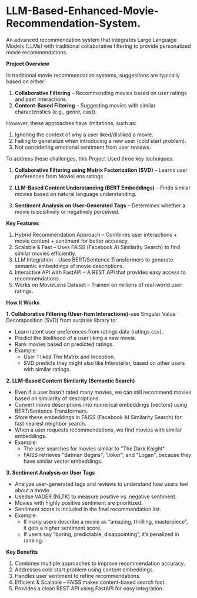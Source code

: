 # LLM-Based-Enhanced-Movie-Recommendation-System.
An advanced recommendation system that integrates Large Language Models (LLMs) with traditional collaborative filtering to provide personalized movie recommendations.

**Project Overview**

In traditional movie recommendation systems, suggestions are typically based on either:
1. **Collaborative Filtering** – Recommending movies based on user ratings and past interactions.
2. **Content-Based Filtering** – Suggesting movies with similar characteristics (e.g., genre, cast).

However, these approaches have limitations, such as:
1. Ignoring the context of why a user liked/disliked a movie.
2. Failing to generalize when introducing a new user (cold start problem).
3. Not considering emotional sentiment from user reviews.

To address these challenges, this Project Used three key techniques:

1. **Collaborative Filtering using Matrix Factorization (SVD)** – Learns user preferences from MovieLens ratings.

2. **LLM-Based Content Understanding (BERT Embeddings)** – Finds similar movies based on natural language understanding.

3. **Sentiment Analysis on User-Generated Tags** – Determines whether a movie is positively or negatively perceived.

**Key Features**
1. Hybrid Recommendation Approach – Combines user interactions + movie content + sentiment for better accuracy.
2. Scalable & Fast – Uses FAISS (Facebook AI Similarity Search) to find similar movies efficiently.
3. LLM Integration – Uses BERT/Sentence Transformers to generate semantic embeddings of movie descriptions.
4. Interactive API with FastAPI – A REST API that provides easy access to recommendations.
5. Works on MovieLens Dataset – Trained on millions of real-world user ratings.

**How It Works**

**1. Collaborative Filtering (User-Item Interactions)**-use Singular Value Decomposition (SVD) from surprise library to:
   - Learn latent user preferences from ratings data (ratings.csv).
   - Predict the likelihood of a user liking a new movie.
   - Rank movies based on predicted ratings.
   - Example:
     - User 1 liked The Matrix and Inception.
     - SVD predicts they might also like Interstellar, based on other users with similar ratings.

**2️. LLM-Based Content Similarity (Semantic Search)**
   - Even if a user hasn't rated many movies, we can still recommend movies based on similarity of descriptions.
   - Convert movie descriptions into numerical embeddings (vectors) using BERT/Sentence Transformers.
   - Store these embeddings in FAISS (Facebook AI Similarity Search) for fast nearest neighbor search.
   - When a user requests recommendations, we find movies with similar embeddings.
   - Example:
     - The user searches for movies similar to "The Dark Knight".
     - FAISS retrieves "Batman Begins", "Joker", and "Logan", because they have similar vector embeddings.
    
**3. Sentiment Analysis on User Tags**
   - Analyze user-generated tags and reviews to understand how users feel about a movie.
   - Usedse VADER (NLTK) to measure positive vs. negative sentiment.
   - Movies with highly positive sentiment are prioritized.
   - Sentiment score is included in the final recommendation list.
   - Example:
      - If many users describe a movie as “amazing, thrilling, masterpiece”, it gets a higher sentiment score.
      - If users say “boring, predictable, disappointing”, it’s penalized in ranking.

**Key Benefits**
1. Combines multiple approaches to improve recommendation accuracy.
2. Addresses cold start problem using content embeddings.
3. Handles user sentiment to refine recommendations.
4. Efficient & Scalable – FAISS makes content-based search fast.
5. Provides a clean REST API using FastAPI for easy integration.









